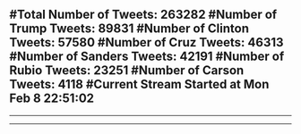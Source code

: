 #Total Number of Tweets: 263282 
#Number of Trump Tweets: 89831
#Number of Clinton Tweets: 57580
#Number of Cruz Tweets: 46313
#Number of Sanders Tweets: 42191
#Number of Rubio Tweets: 23251
#Number of Carson Tweets: 4118
#Current Stream Started at Mon Feb  8 22:51:02
---
---
---
